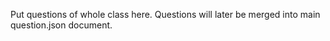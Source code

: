 Put questions of whole class here. Questions will later be merged into main question.json document.
